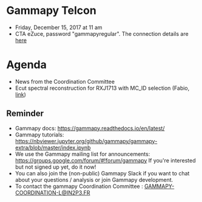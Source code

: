 # Gammapy Telcon

* Friday, December 15, 2017 at 11 am
* CTA eZuce, password "gammapyregular".  The connection details are [here](ConnectionDetails.txt)

# Agenda

* News from the Coordination Committee
* Ecut spectral reconstruction for RXJ1713 with MC_ID selection (Fabio, [link](https://github.com/gammasky/cta-analyses/tree/master/dc-1-checks/rx_j1713)) 

## Reminder

* Gammapy docs: https://gammapy.readthedocs.io/en/latest/
* Gammapy tutorials: https://nbviewer.jupyter.org/github/gammapy/gammapy-extra/blob/master/index.ipynb
* We use the Gammapy mailing list for announcements:
  https://groups.google.com/forum/#!forum/gammapy
  If you're interested but not signed up yet, do it now!
* You can also join the (non-public) Gammapy Slack if you want
  to chat about your questions / analysis or join Gammapy development.
* To contact the gammapy Coordination Committee : GAMMAPY-COORDINATION-L@IN2P3.FR
